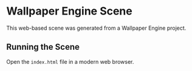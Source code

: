 
# Wallpaper Engine Scene

This web-based scene was generated from a Wallpaper Engine project.

## Running the Scene
Open the `index.html` file in a modern web browser.
